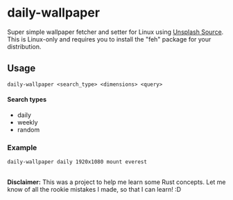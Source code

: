 # daily-wallpaper
Super simple wallpaper fetcher and setter for Linux using [Unsplash Source](https://source.unsplash.com). This is Linux-only and requires you to install the "feh" package for your distribution.
## Usage
`daily-wallpaper <search_type> <dimensions> <query>`

#### Search types
- daily
- weekly
- random

### Example
`daily-wallpaper daily 1920x1080 mount everest`  
<br/>

**Disclaimer:** This was a project to help me learn some Rust concepts. Let me know of all the rookie mistakes I made, so that I can learn! :D